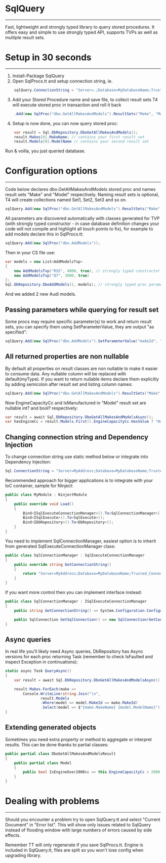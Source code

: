 # SqlQuery
-----
Fast, lightweight and strongly typed library to query stored procedures. It offers easy and simple to use strongly typed API, supports TVPs as well as multiple result sets.

# Setup in 30 seconds
-----

1. Install-Package SqlQuery
2. Open SqlProcs.tt and setup connection string, ie.
```csharp
	sqlQuery.ConnectionString = "Server=.;Database=MyDatabaseName;Trusted_Connection=True;";
```
3. Add your Stored Procedure name and save file, to collect result sets T4 will execute stored proc in transaction and roll it back
```csharp
	.Add(new SqlProc("dbo.GetAllMakesAndModels").ResultSets("Make", "Model"))
```
4. Setup is now done, you can now query stored proc:
```csharp
	var result = Sql.DbRepository.DboGetAllMakesAndModels();
	result.Makes[0].MakeName; // contains your first result set
	result.Models[0].ModelName // contains your second result set
```

Run & voilla, you just queried database.

# Configuration options
-----

Code below declares dbo.GetAllMakesAndModels stored proc and names result sets "Make" and "Model" respectively. Naming result sets is optional, T4 will create collections named Set1, Set2, Set3 and so on.

```csharp
sqlQuery.Add(new SqlProc("dbo.GetAllMakesAndModels").ResultSets("Make", "Model"));
```

All parameters are discovered automatically with classes generated for TVP (with strongly typed constructor - in case database definition changes your code will not compile and highlight all touch points to fix), for example to add models declare this in SqlProcs.tt:

```csharp
sqlQuery.Add(new SqlProc("dbo.AddModels"));
```

Then in your CS file use:

```csharp
var models = new List<AddModelsTvp>
{
	new AddModelsTvp("RS5", 4000, true), // strongly typed constructor
	new AddModelsTvp("Q7", 3000, true)
};
Sql.DbRepository.DboAddModels(1, models); // strongly typed proc parameters
```

And we added 2 new Audi models.

## Passing parameters while querying for result set

Some procs may require specific parameter(s) to work and return result sets, you can specify them using SetParameterValue, they are output "as specified":

```csharp
sqlQuery.Add(new SqlProc("dbo.AddModels").SetParameterValue("makeId", "1"));
```

## All returned properties are non nullable

By default all properties on result classes are non nullable to make it easier to consume data. Any nullable column will be replaced with default(myType). If you want to return nullable items declare them explicitly by adding semicolon after result set and listing column names:

```csharp
sqlQuery.Add(new SqlProc("dbo.GetAllMakesAndModels").ResultSets("Make", "Model;EngineCapacityCc;IsManufactured"));
```

Now EngineCapacityCc and IsManufactured in "Model" result set are nullable int? and bool? respectively:

```csharp
var result = await Sql.DbRepository.DboGetAllMakesAndModelsAsync();
var hasEngineCc = result.Models.First().EngineCapacityCc.HasValue ? "Has engine capacity" : "doesn't";
```

## Changing connection string and Dependency Injection

To change connection string use static method below or integrate into Dependency Injection:

```csharp
Sql.ConnectionString = "Server=MyAddress;Database=MyDatabaseName;Trusted_Connection=True;";
```

Recommended approach for bigger applications is to integrate with your IoC container, sample for NInject:

```csharp
public class MyModule : NinjectModule
{
	public override void Load()
	{
		Bind<ISqlExecuteConnectionManager>().To<SqlConnectionManager>();
		Bind<ISqlExecute>().To<SqlExecute>();
		Bind<IDbRepository>().To<DbRepository>();
	}
}
```

You need to implement SqlConnectionManager, easiest option is to inherit from generated SqlExecuteConnectionManager class:

```csharp
public class SqlConnectionManager : SqlExecuteConnectionManager
{
	public override string GetConnectionString()
	{
		return "Server=MyAddress;Database=MyDatabaseName;Trusted_Connection=True;";
	}
}
```

If you want more control then you can implement interface instead:

```csharp
public class SqlConnectionManager : ISqlExecuteConnectionManager
{
	public string GetConnectionString() => System.Configuration.ConfigurationManager.ConnectionStrings["MainDatabase"].ConnectionString;

	public SqlConnection GetSqlConnection() => new SqlConnection(GetConnectionString());
}
```

## Async queries

In real life you'll likely need Async queries, DbRepository has Async versions for each proc returning Task<T> (remember to check IsFaulted and inspect Exception in continuations):

```csharp
static async Task QueryAsync()
{
	var result = await Sql.DbRepository.DboGetAllMakesAndModelsAsync();

	result.Makes.ForEach(make =>
		Console.WriteLine(string.Join("\n",
				result.Models
				.Where(model => model.MakeId == make.MakeId)
				.Select(model => $"{make.MakeName} {model.ModelName}"))));
}
```

## Extending generated objects

Sometimes you need extra property or method to aggregate or interpret results. This can be done thanks to partial classes:

```csharp
public partial class DboGetAllMakesAndModelsResult
{
	public partial class Model
	{
		public bool IsEngineOver2000cc => this.EngineCapacityCc > 2000;
	}
}
```

# Dealing with problems
-----

Should you encounter a problem try to open SqlQuery.tt and select "Current Document" in "Error list". This will show only issues related to SqlQuery instead of flooding window with large numbers of errors caused by side effects.

Remember TT will only regenerate if you save SqlProcs.tt. Engine is included in SqlQuery.tt, files are split so you won't lose config when upgrading library.